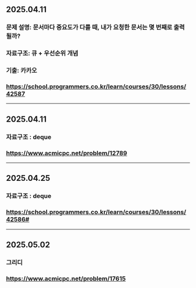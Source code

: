 ## 2025.04.11
### 문제 설명: 문서마다 중요도가 다를 때, 내가 요청한 문서는 몇 번째로 출력될까?
### 자료구조: 큐 + 우선순위 개념
### 기출: 카카오
### https://school.programmers.co.kr/learn/courses/30/lessons/42587
---
## 2025.04.11
### 자료구조 : deque
### https://www.acmicpc.net/problem/12789
---
## 2025.04.25
### 자료구조 : deque
### https://school.programmers.co.kr/learn/courses/30/lessons/42586#
---
## 2025.05.02
### 그리디
### https://www.acmicpc.net/problem/17615
